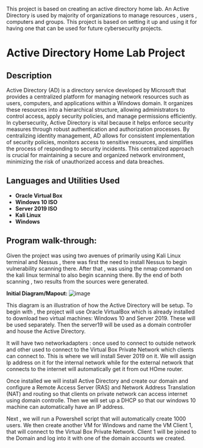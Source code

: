 This project is based on creating an active directory home lab. An Active Directory is used by majority of organizations to manage resources , users , computers and groups. This project is based on setting it up and using it for having one that can be used for future cybersecurity projects.
<h1>Active Directory Home Lab Project</h1>


<h2>Description</h2>
Active Directory (AD) is a directory service developed by Microsoft that provides a centralized platform for managing network resources such as users, computers, and applications within a Windows domain. It organizes these resources into a hierarchical structure, allowing administrators to control access, apply security policies, and manage permissions efficiently. In cybersecurity, Active Directory is vital because it helps enforce security measures through robust authentication and authorization processes. By centralizing identity management, AD allows for consistent implementation of security policies, monitors access to sensitive resources, and simplifies the process of responding to security incidents. This centralized approach is crucial for maintaining a secure and organized network environment, minimizing the risk of unauthorized access and data breaches. 
<br />


<h2>Languages and Utilities Used</h2>

- <b>Oracle Virtual Box</b> 
- <b>Windows 10 ISO</b>
- <b>Server 2019 ISO</b>
- <b>Kali Linux</b> 
- <b>Windows</b> 

<h2>Program walk-through:</h2>
Given the project was using two avenues of primarily using Kali Linux terminal and Nessus , there was first the need to install Nessus to begin vulnerability scanning there. After that , was using the nmap command on the kali linux terminal to also begin scanning there. By the end of both scanning , two results from the sources were generated.

<p align="center">

  <b>Initial Diagram/Mapout: </b>
  ![image](https://github.com/user-attachments/assets/4e91bff8-ab6f-4a71-8f52-5ecde520cd9a)

This diagram is an illustration of how the Active Directory will be setup. To begin with , the project will use Oracle VirtualBox which is already installed to download two virtual machines: Windows 10 and Server 2019. These will be used separately. Then the server19 will be used as a domain controller and house the Active Directory.

It will have two networkadapters : once used to connect to outside network and other used to connect to the Virtual Box Private Network which clients can connect to. This is where we will install Sever 2019 on it. We will assign Ip address on it for the internal network while for the external network that connects to the internet will automatically get it from out HOme router.

Once installed we will install Active Directory and create our domain and configure a Remote Access Server (RAS) and Network Address Translation (NAT)  and routing so that clients on private network can access internet using domain controlle. Then we will set up a DHCP so that our windows 10 machine can automatically have an IP address. 

Next , we will run a Powershell script that will automatically create 1000 users. We then create another VM for Windows and name the VM Client 1, that will connect to the Virtual Box Private Network. Client 1 will be joined to the Domain and log into it with one of the domain accounts we created.
  
  
  
 



